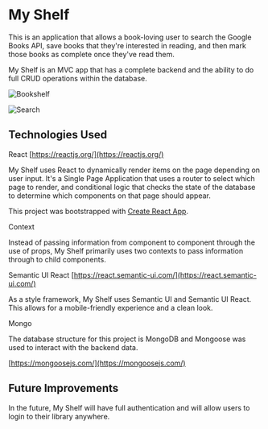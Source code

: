 # My Shelf

This is an application that allows a book-loving user to search the Google Books API, save books that they're interested in reading, and then mark those books as complete once they've read them.

My Shelf is an MVC app that has a complete backend and the ability to do full CRUD operations within the database.

![Bookshelf](%PUBLIC_URL%/images/library.png)

![Search]("%PUBLIC_URL%/images/search.png")


## Technologies Used

React [https://reactjs.org/](https://reactjs.org/)

My Shelf uses React to dynamically render items on the page depending on user input.  It's a Single Page Application that uses a router to select which page to render, and conditional logic that checks the state of the database to determine which components on that page should appear.

This project was bootstrapped with [Create React App](https://github.com/facebook/create-react-app).

Context

Instead of passing information from component to component through the use of props, My Shelf primarily uses two contexts to pass information through to child components.

Semantic UI React [https://react.semantic-ui.com/](https://react.semantic-ui.com/)

As a style framework, My Shelf uses Semantic UI and Semantic UI React.  This allows for a mobile-friendly experience and a clean look.

Mongo

The database structure for this project is MongoDB and Mongoose was used to interact with the backend data.

[https://mongoosejs.com/](https://mongoosejs.com/)


## Future Improvements

In the future, My Shelf will have full authentication and will allow users to login to their library anywhere.